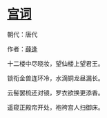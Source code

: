 # [宫词](http://so.gushiwen.org/view_29632.aspx)

朝代：唐代

作者：[薛逢](http://so.gushiwen.org/author_524.aspx)

十二楼中尽晓妆，望仙楼上望君王。

锁衔金兽连环冷，水滴铜龙昼漏长。

云髻罢梳还对镜，罗衣欲换更添香。

遥窥正殿帘开处，袍袴宫人扫御床。

